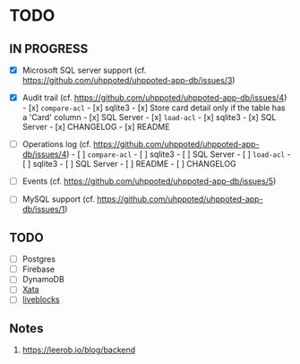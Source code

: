 # TODO

## IN PROGRESS

- [x] Microsoft SQL server support (cf. https://github.com/uhppoted/uhppoted-app-db/issues/3)
- [x] Audit trail (cf. https://github.com/uhppoted/uhppoted-app-db/issues/4)
      - [x] `compare-acl`
             - [x] sqlite3
             - [x] Store card detail only if the table has a 'Card' column
             - [x] SQL Server
      - [x] `load-acl`
             - [x] sqlite3
             - [x] SQL Server
      - [x] CHANGELOG
      - [x] README

- [ ] Operations log (cf. https://github.com/uhppoted/uhppoted-app-db/issues/4)
      - [ ] `compare-acl`
             - [ ] sqlite3
             - [ ] SQL Server
      - [ ] `load-acl`
             - [ ] sqlite3
             - [ ] SQL Server
      - [ ] README
      - [ ] CHANGELOG
- [ ] Events (cf. https://github.com/uhppoted/uhppoted-app-db/issues/5)
- [ ] MySQL support (cf. https://github.com/uhppoted/uhppoted-app-db/issues/1)


## TODO

- [ ] Postgres
- [ ] Firebase
- [ ] DynamoDB
- [ ] [Xata](https://xata.io)
- [ ] [liveblocks](https://liveblocks.io)

## Notes

1. https://leerob.io/blog/backend